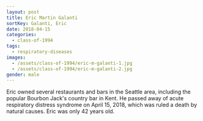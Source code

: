 ```yaml
---
layout: post
title: Eric Martin Galanti
sortKey: Galanti, Eric
date: 2018-04-15
categories:
  - class-of-1994
tags:
  - respiratory-diseases
images:
  - /assets/class-of-1994/eric-m-galanti-1.jpg
  - /assets/class-of-1994/eric-m-galanti-2.jpg
gender: male
---
```

Eric owned several restaurants and bars in the Seattle area, including the popular Bourbon Jack's country bar in Kent. He passed away of acute respiratory distress syndrome on April 15, 2018, which was ruled a death by natural causes. Eric was only 42 years old.
